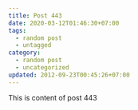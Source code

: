 ```yaml
---
title: Post 443
date: 2020-03-12T01:46:30+07:00
tags:
  - random post
  - untagged
category:
  - random post
  - uncategorized
updated: 2012-09-23T00:45:26+07:00
---
```

This is content of post 443